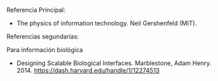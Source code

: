 Referencia Principal:

* The physics of information technology. Neil Gershenfeld (MIT). 

Referencias segundarias:

Para información biológica
* Designing Scalable Biological Interfaces. Marblestone, Adam Henry. 2014. https://dash.harvard.edu/handle/1/12274513
